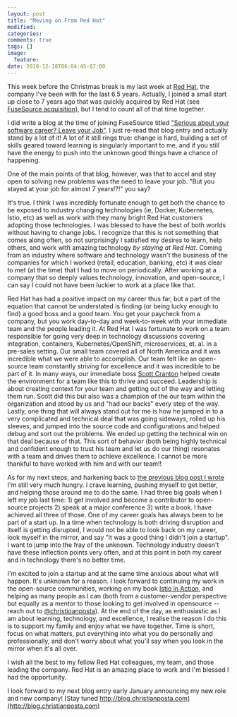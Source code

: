 ```yaml
---
layout: post
title: "Moving on From Red Hat"
modified:
categories: 
comments: true
tags: []
image:
  feature:
date: 2018-12-18T06:04:45-07:00
---
```


This week before the Christmas break is my last week at [Red Hat](https://www.redhat.com/), the company I've been with for the last 6.5 years. Actually, I joined a small start up close to 7 years ago that was quickly acquired by Red Hat (see [FuseSource acquisition](https://www.redhat.com/en/about/press-releases/red-hat-to-acquire-fusesource)), but I tend to count all of that time together. 

I did write a blog at the time of joining FuseSource titled ["Serious about your software career? Leave your Job"](http://blog.christianposta.com/rant/serious-about-your-software-career-leave-your-job/). I just re-read that blog entry and actually stand by a lot of it! A lot of it still rings true: change is hard, building a set of skills geared toward learning is singularly important to me, and if you still have the energy to push into the unknown good things have a chance of happening. 

One of the main points of that blog, however, was that to accel and stay open to solving new problems was the need to leave your job. "But you stayed at your job for almost 7 years!?!" you say? 

It's true. I think I was incredibly fortunate enough to get both the chance to be exposed to industry changing technologies (ie, Docker, Kubernetes, Istio, etc) as well as work with they many bright Red Hat customers adopting those technologies. I was blessed to have the best of both worlds without having to change jobs. I recognize that this is not something that comes along often, so not surprisingly I satisfied my desires to learn, help others, and work with amazing technology _by staying at Red Hat_. Coming from an industry where software and technology wasn't the business of the companies for which I worked (retail, education, banking, etc) it was clear to met (at the time) that I had to move on periodically. After working at a company that so deeply values technology, innovation, and open-source, I can say I could not have been luckier to work at a place like that.  

Red Hat has had a positive impact on my career thus far, but a part of the equation that cannot be understated is finding (or being lucky enough to find) a good boss and a good team. You get your paycheck from a company, but you work day-to-day and week-to-week with your immediate team and the people leading it. At Red Hat I was fortunate to work on a team responsible for going very deep in technology discussions covering integration, containers, Kubernetes/OpenShift, microservices, et. al. in a pre-sales setting. Our small team covered all of North America and it was incredible what we were able to accomplish. Our team felt like an open-source team constantly striving for excellence and it was incredible to be part of it. In many ways, our immediate boss [Scott Cranton](https://www.linkedin.com/in/scottcranton) helped create the environment for a team like this to thrive and succeed. Leadership is about creating context for your team and getting out of the way and letting them run. Scott did this but also was a champion of the our team within the organization and stood by us and "had our backs" every step of the way. Lastly, one thing that will always stand out for me is how he jumped in to a very complicated and technical deal that was going sideways, rolled up his sleeves, and jumped into the source code and configurations and helped debug and sort out the problems. We ended up getting the technical win on that deal because of that. This sort of behavior (both being highly technical and confident enough to trust his team and let us do our thing) resonates with a team and drives them to achieve excellence.  I cannot be more thankful to have worked with him and with our team!!

As for my next steps, and harkening back to [the previous blog post I wrote](http://blog.christianposta.com/rant/serious-about-your-software-career-leave-your-job/) I'm still very much hungry. I crave learning, pushing myself to get better, and helping those around me to do the same. I had three big goals when I left my job last time: 1) get involved and become a contributor to open-source projects 2) speak at a major conference 3) write a book. I have achieved all three of those. One of my career goals has always been to be part of a start up. In a time when technology is both driving disruption and itself is getting disrupted, I would not be able to look back on my career, look myself in the mirror, and say "it was a good thing I didn't join a startup". I want to jump into the fray of the unknown. Technology industry doesn't have these inflection points very often, and at this point in both my career and in technology there's no better time. 

I'm excited to join a startup and at the same time anxious about what will happen. It's unknown for a reason. I look forward to continuing my work in the open-source communities, working on my book [Istio in Action](https://www.manning.com/books/istio-in-action), and helping as many people as I can (both from a customer-vendor perspective but equally as a mentor to those looking to get involved in opensource -- reach out to [@christioanposta](https://twitter.com/christianposta)). At the end of the day, as enthusiastic as I am about learning, technology, and excellence, I realise the reason I do this is to support my family and enjoy what we have together. Time is short, focus on what matters, put everything into what you do personally and professionally, and don't worry about what you'll say when you look in the mirror when it's all over. 

I wish all the best to my fellow Red Hat colleagues, my team, and those leading the company. Red Hat is an amazing place to work and I'm blessed I had the opportunity. 

I look forward to my next blog entry early January announcing my new role and new company!  [Stay tuned http://blog.christianposta.com](http://blog.christianposta.com)

